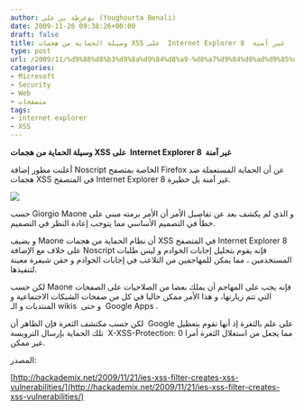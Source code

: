 ```yaml
---
author: يوغرطة بن علي (Youghourta Benali)
date: 2009-11-26 09:38:26+00:00
draft: false
title: وسيلة الحماية من هجمات XSS على  Internet Explorer 8  غير آمنة
type: post
url: /2009/11/%d9%88%d8%b3%d9%8a%d9%84%d8%a9-%d8%a7%d9%84%d8%ad%d9%85%d8%a7%d9%8a%d8%a9-%d9%85%d9%86-%d9%87%d8%ac%d9%85%d8%a7%d8%aa-xss-%d8%b9%d9%84%d9%89-internet-explorer-8-%d8%ba%d9%8a%d8%b1-%d8%a2%d9%85%d9%86/
categories:
- Microsoft
- Security
- Web
- متصفحات
tags:
- internet explorer
- XSS
---
```


**وسيلة الحماية من هجمات XSS على  Internet Explorer 8  غير آمنة**



أعلنت مطور إضافة Noscript الخاصة بمتصفح Firefox عن أن الحماية المستعملة ضد هجمات XSS في المتصفح Internet Explorer 8 غير آمنة بل خطيرة.

![](http://djug.developpez.com/rsc/internet_explorer-8.jpg)


حسب Giorgio Maone و الذي لم يكشف بعد عن تفاصيل الأمر أن الأمر برمته مبني على خطأ في التصميم الأساسي مما يتوجب إعادة النظر في التصميم.

و يضيف Maone أن نظام الحماية من هجمات XSS في المتصفح Internet Explorer 8 على خلاف مع الإضافة Noscript فإنه يقوم بتحليل إجابات الخوادم و ليس طلبات المستخدمين ، مما يمكن للمهاجمين من التلاعب في إجابات الخوادم و حقن شيفرة معينة لتنفيذها.

لكن حسب Maone فإنه يجب على المهاجم أن يملك بعضا من الصلاحيات على الصفحات التي تتم زيارتها، و هذا الأمر ممكن حاليا في كل من صفحات الشبكات الاجتماعية و المنتديات و الـ wikis  و حتى  Google Apps .

لكن حسب مكتشف الثغرة فإن الظاهر أن  Google على علم بالثغرة إذ أنها تقوم بتعطيل تلك الحماية بإرسال الترويسة  X-XSS-Protection: 0 مما يجعل من استغلال الثغرة أمرا غير ممكن.

المصدر:

[http://hackademix.net/2009/11/21/ies-xss-filter-creates-xss-vulnerabilities/](http://hackademix.net/2009/11/21/ies-xss-filter-creates-xss-vulnerabilities/)
